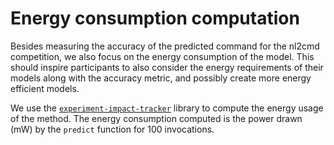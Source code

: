 # Energy consumption computation

Besides measuring the accuracy of the predicted command for the nl2cmd competition, we also focus 
on the energy consumption of the model. This should inspire participants to also consider the 
energy requirements of their models along with the accuracy metric, and possibly create more energy
efficient models.

We use the [`experiment-impact-tracker`](https://github.com/Breakend/experiment-impact-tracker) library to compute
the energy usage of the method. The energy consumption computed is the power drawn (mW) by the `predict` function
for 100 invocations.
